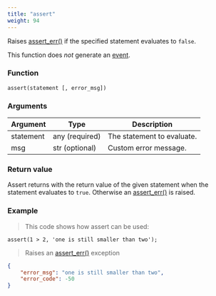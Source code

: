 ```yaml
---
title: "assert"
weight: 94
---
```


Raises [assert_err()](../../errors/assert_err) if the specified statement evaluates to `false`.

This function does *not* generate an [event](../../overview/events).

### Function

`assert(statement [, error_msg])`

### Arguments

Argument | Type | Description
-------- | ---- | -----------
statement | any (required) | The statement to evaluate.
msg | str (optional) | Custom error message.

### Return value

Assert returns with the return value of the given statement when the statement evaluates to `true`. Otherwise
an [assert_err()](../../errors/assert_err) is raised.

### Example

> This code shows how assert can be used:

```thingsdb,should_err
assert(1 > 2, 'one is still smaller than two');
```

> Raises an [assert_err()](../../errors/assert_err) exception

```json
{
    "error_msg": "one is still smaller than two",
    "error_code": -50
}
```

